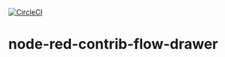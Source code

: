 [![CircleCI](https://circleci.com/gh/ymedlop/node-red-contrib-flow-drawer/tree/master.svg?style=svg)](https://circleci.com/gh/ymedlop/node-red-contrib-flow-drawer/tree/master)

# node-red-contrib-flow-drawer
